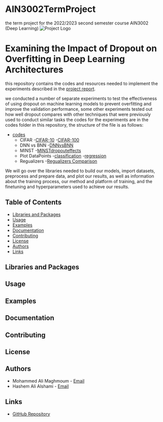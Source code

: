 # AIN3002TermProject
the term project for the 2022/2023 second semester course AIN3002 (Deep Learning)
![Project Logo](https://cdn.discordapp.com/attachments/688277804680216605/1114577128869089330/bau.png) 

# Examining the Impact of Dropout on Overfitting in Deep Learning Architectures

this repository contains the codes and resources needed to implement the experiments described in the [project report](AIN3002ProjectReport.pdf).

we conducted a number of separate experiments to test the effectiveness of using dropout on machine learning models to prevent overfitting and improve the validation performance, some other experiments tested out how well dropout compares with other techniques that were previously used to conduct similar tasks
the codes for the experiments are in the codes folder in this repository, the structure of the file is as follows:

- [codes]( /codes/)
   - CIFAR
         -[CIFAR-10](codes/CIFAR/CIFAR_10.ipynb)
         -[CIFAR-100](codes/CIFAR/CIFAR_100.ipynb)
   - DNN vs BNN
         -[DNNvsBNN]( codes/DNNvsBNN/DNNvsBNN.ipynb)
   - MINST
         -[MINSTdropouteffects]( /codes/MINST/MINSTdropouteffects.ipynb)
   - Plot DataPoints
         -[classification](/codes/PlotDataPoints/dropoutClassifcationOverfittingExample.ipynb)
         -[regression](/codes/PlotDataPoints/regression.ipynb)
   - Regualizers
         -[Regualizers Comparison](/codes/Regualizers/RegualizersComparison.ipynb)

We will go over the libraries needed to build our models, import datasets, preprocess and prepare data, and plot our results, as well as information about the training process, our method and platform of training, and the finetuning and hyperparameters used to achieve our results.

## Table of Contents
- [Libraries and Packages](#LibrariesandPackages)
- [Usage](#usage)
- [Examples](#examples)
- [Documentation](#documentation)
- [Contributing](#contributing)
- [License](#license)
- [Authors](#authors)
- [Links](#links)

## Libraries and Packages
<!-- Provide installation instructions and prerequisites -->

## Usage
<!-- Explain how to use your project -->

## Examples
<!-- Include examples or screenshots -->

## Documentation
<!-- Provide links to additional documentation or tutorials -->

## Contributing
<!-- Explain how users can contribute to your project -->

## License
<!-- Specify the license under which your project is distributed -->

## Authors
- Mohammed Ali Maghmoum - [Email](mailto:mohamedali.maghmoum@bahcesehir.edu.tr)
- Hashem Ali Alshami - [Email](mailto:ali.alshami1@bahcesehir.edu.tr)


## Links
- [GitHub Repository](https://github.com/Magmuma/AIN3002TermProject)
